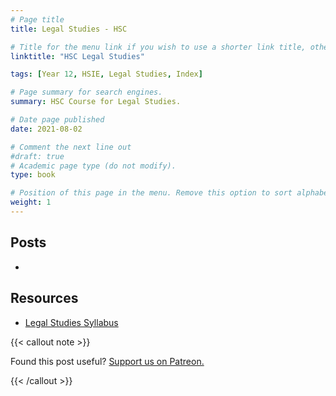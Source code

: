 ```yaml
---
# Page title
title: Legal Studies - HSC

# Title for the menu link if you wish to use a shorter link title, otherwise remove this option.
linktitle: "HSC Legal Studies"

tags: [Year 12, HSIE, Legal Studies, Index]

# Page summary for search engines.
summary: HSC Course for Legal Studies.

# Date page published
date: 2021-08-02

# Comment the next line out
#draft: true
# Academic page type (do not modify).
type: book

# Position of this page in the menu. Remove this option to sort alphabetically.
weight: 1
---
```


## Posts

-

## Resources

- [Legal Studies Syllabus](syllabus/)

{{< callout note >}}

Found this post useful? [Support us on Patreon.](https://patreon.com/hscone/)

{{< /callout >}}
